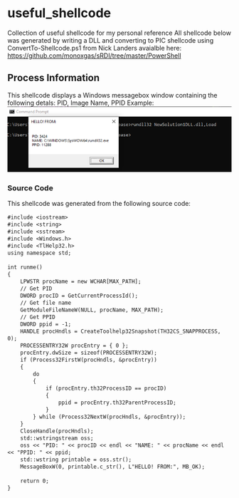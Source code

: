 # useful_shellcode
 Collection of useful shellcode for my personal reference
 All shellcode below was generated by writing a DLL and converting to PIC shellcode using ConvertTo-Shellcode.ps1 from Nick Landers avaialble here: https://github.com/monoxgas/sRDI/tree/master/PowerShell 

## Process Information
 This shellcode displays a Windows messagebox window containing the following detals: PID, Image Name, PPID
 Example:
 ![Sample popup](images/procinfo_msgbox.png)

### Source Code
 This shellcode was generated from the following source code:
````
#include <iostream>
#include <string>
#include <sstream>
#include <Windows.h>
#include <TlHelp32.h>
using namespace std;

int runme()
{
	LPWSTR procName = new WCHAR[MAX_PATH];
	// Get PID
	DWORD procID = GetCurrentProcessId();
	// Get file name
	GetModuleFileNameW(NULL, procName, MAX_PATH);
	// Get PPID
	DWORD ppid = -1;
	HANDLE procHndls = CreateToolhelp32Snapshot(TH32CS_SNAPPROCESS, 0);
	PROCESSENTRY32W procEntry = { 0 };
	procEntry.dwSize = sizeof(PROCESSENTRY32W);
	if (Process32FirstW(procHndls, &procEntry))
	{
		do
		{
			if (procEntry.th32ProcessID == procID)
			{
				ppid = procEntry.th32ParentProcessID;
			}
		} while (Process32NextW(procHndls, &procEntry));
	}
	CloseHandle(procHndls);
	std::wstringstream oss;
	oss << "PID: " << procID << endl << "NAME: " << procName << endl << "PPID: " << ppid;
	std::wstring printable = oss.str();
	MessageBoxW(0, printable.c_str(), L"HELLO! FROM:", MB_OK);

	return 0;
}
````